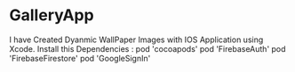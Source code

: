 # GalleryApp
I have Created Dyanmic WallPaper Images with IOS Application using Xcode.
Install this Dependencies :
  pod 'cocoapods'
  pod 'FirebaseAuth'
  pod 'FirebaseFirestore'
  pod 'GoogleSignIn'
